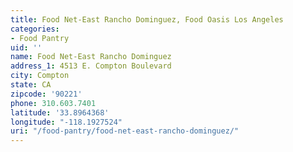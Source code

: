 ```yaml
---
title: Food Net-East Rancho Dominguez, Food Oasis Los Angeles
categories:
- Food Pantry
uid: ''
name: Food Net-East Rancho Dominguez
address_1: 4513 E. Compton Boulevard
city: Compton
state: CA
zipcode: '90221'
phone: 310.603.7401
latitude: '33.8964368'
longitude: "-118.1927524"
uri: "/food-pantry/food-net-east-rancho-dominguez/"
---
```


